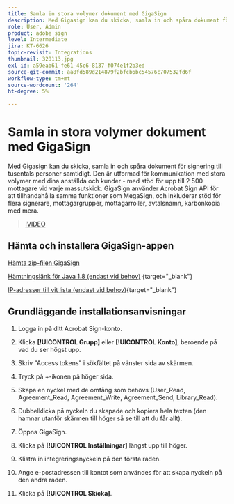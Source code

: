 ```yaml
---
title: Samla in stora volymer dokument med GigaSign
description: Med Gigasign kan du skicka, samla in och spåra dokument för signering till tusentals personer samtidigt
role: User, Admin
product: adobe sign
level: Intermediate
jira: KT-6626
topic-revisit: Integrations
thumbnail: 328113.jpg
exl-id: a59eab61-fe61-45c6-8137-f074e1f2b3ed
source-git-commit: aa8fd589d214879f2bfcb6bc54576c707532fd6f
workflow-type: tm+mt
source-wordcount: '264'
ht-degree: 5%

---
```


# Samla in stora volymer dokument med GigaSign

Med Gigasign kan du skicka, samla in och spåra dokument för signering till tusentals personer samtidigt. Den är utformad för kommunikation med stora volymer med dina anställda och kunder - med stöd för upp till 2 500 mottagare vid varje massutskick. GigaSign använder Acrobat Sign API för att tillhandahålla samma funktioner som MegaSign, och inkluderar stöd för flera signerare, mottagargrupper, mottagarroller, avtalsnamn, karbonkopia med mera.

>[!VIDEO](https://video.tv.adobe.com/v/328113?quality=12&learn=on&hidetitle=true)

## Hämta och installera GigaSign-appen

[Hämta zip-filen GigaSign](https://documentcloud.adobe.com/link/track?uri=urn:aaid:scds:US:8975dbca-98d5-4e66-9164-d21163c91c7f)

[Hämtningslänk för Java 1.8 (endast vid behov)](https://www.oracle.com/java/technologies/javase/javase8-archive-downloads.html) {target="_blank"}

[IP-adresser till vit lista (endast vid behov)](https://helpx.adobe.com/se/sign/system-requirements.html#IPs){target="_blank"}

## Grundläggande installationsanvisningar

1. Logga in på ditt Acrobat Sign-konto.

1. Klicka **[!UICONTROL Grupp]** eller **[!UICONTROL Konto]**, beroende på vad du ser högst upp.

1. Skriv &quot;Access tokens&quot; i sökfältet på vänster sida av skärmen.

1. Tryck på +-ikonen på höger sida.

1. Skapa en nyckel med de omfång som behövs (User_Read, Agreement_Read, Agreement_Write, Agreement_Send, Library_Read).

1. Dubbelklicka på nyckeln du skapade och kopiera hela texten (den hamnar utanför skärmen till höger så se till att du får allt).

1. Öppna GigaSign.

1. Klicka på **[!UICONTROL Inställningar]** längst upp till höger.

1. Klistra in integreringsnyckeln på den första raden.

1. Ange e-postadressen till kontot som användes för att skapa nyckeln på den andra raden.

1. Klicka på **[!UICONTROL Skicka]**.
